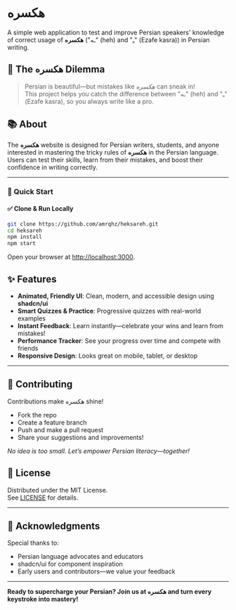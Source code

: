 # هکسره

A simple web application to test and improve Persian speakers' knowledge of correct usage of **هکسره** ("ـه" (heh) and "ـِ" (Ezafe kasra)) in Persian writing.


## 🧐 The هکسره Dilemma

> Persian is beautiful—but mistakes like *هکسره* can sneak in!  
> This project helps you catch the difference between "ـه" (heh) and "ـِ" (Ezafe kasra), so you always write like a pro.



## 📚 About

The **هکسره** website is designed for Persian writers, students, and anyone interested in mastering the tricky rules of **هکسره** in the Persian language.  
Users can test their skills, learn from their mistakes, and boost their confidence in writing correctly.


---

### 🚀 Quick Start

#### ✅ Clone & Run Locally
```bash
git clone https://github.com/amrqhz/heksareh.git
cd heksareh
npm install
npm start
```

Open your browser at [http://localhost:3000](http://localhost:3000).


## ✨ Features

- **Animated, Friendly UI**: Clean, modern, and accessible design using **shadcn/ui**
- **Smart Quizzes & Practice**: Progressive quizzes with real-world examples
- **Instant Feedback**: Learn instantly—celebrate your wins and learn from mistakes!
- **Performance Tracker**: See your progress over time and compete with friends
- **Responsive Design**: Looks great on mobile, tablet, or desktop


---

 
## 🤝 Contributing

Contributions make هکسره shine!  
- Fork the repo  
- Create a feature branch  
- Push and make a pull request  
- Share your suggestions and improvements!

*No idea is too small. Let’s empower Persian literacy—together!*


## 📄 License

Distributed under the MIT License.  
See [LICENSE](LICENSE) for details.

---


## 🙌 Acknowledgments

Special thanks to:  
- Persian language advocates and educators  
- shadcn/ui for component inspiration  
- Early users and contributors—we value your feedback

---

**Ready to supercharge your Persian? Join us at هکسره and turn every keystroke into mastery!**
